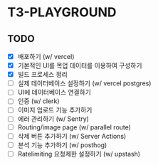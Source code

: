 # T3-PLAYGROUND

## TODO

- [x] 배포하기 (w/ vercel)
- [x] 기본적인 UI를 목업 데이터를 이용하여 구성하기
- [x] 빌드 프로세스 정리
- [ ] 실제 데이터베이스 설정하기 (w/ vercel postgres)
- [ ] UI에 데이터베이스 연결하기
- [ ] 인증 (w/ clerk)
- [ ] 이미지 업로드 기능 추가하기
- [ ] 에러 관리하기 (w/ Sentry)
- [ ] Routing/image page (w/ parallel route)
- [ ] 삭제 버튼 추가하기 (w/ Server Actions)
- [ ] 분석 기능 추가하기 (w/ posthog)
- [ ] Ratelimiting 요청제한 설정하기 (w/ upstash)
